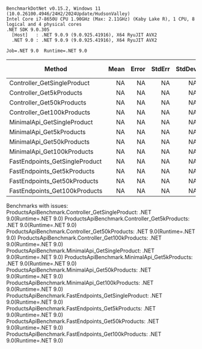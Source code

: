 ```

BenchmarkDotNet v0.15.2, Windows 11 (10.0.26100.4946/24H2/2024Update/HudsonValley)
Intel Core i7-8650U CPU 1.90GHz (Max: 2.11GHz) (Kaby Lake R), 1 CPU, 8 logical and 4 physical cores
.NET SDK 9.0.305
  [Host]   : .NET 9.0.9 (9.0.925.41916), X64 RyuJIT AVX2
  .NET 9.0 : .NET 9.0.9 (9.0.925.41916), X64 RyuJIT AVX2

Job=.NET 9.0  Runtime=.NET 9.0  

```
| Method                         | Mean | Error | StdErr | StdDev | Min | Q1 | Median | Q3 | Max | Op/s | Ratio | RatioSD | Rank | Alloc Ratio |
|------------------------------- |-----:|------:|-------:|-------:|----:|---:|-------:|---:|----:|-----:|------:|--------:|-----:|------------:|
| Controller_GetSingleProduct    |   NA |    NA |     NA |     NA |  NA | NA |     NA | NA |  NA |   NA |     ? |       ? |    ? |           ? |
| Controller_Get5kProducts       |   NA |    NA |     NA |     NA |  NA | NA |     NA | NA |  NA |   NA |     ? |       ? |    ? |           ? |
| Controller_Get50kProducts      |   NA |    NA |     NA |     NA |  NA | NA |     NA | NA |  NA |   NA |     ? |       ? |    ? |           ? |
| Controller_Get100kProducts     |   NA |    NA |     NA |     NA |  NA | NA |     NA | NA |  NA |   NA |     ? |       ? |    ? |           ? |
| MinimalApi_GetSingleProduct    |   NA |    NA |     NA |     NA |  NA | NA |     NA | NA |  NA |   NA |     ? |       ? |    ? |           ? |
| MinimalApi_Get5kProducts       |   NA |    NA |     NA |     NA |  NA | NA |     NA | NA |  NA |   NA |     ? |       ? |    ? |           ? |
| MinimalApi_Get50kProducts      |   NA |    NA |     NA |     NA |  NA | NA |     NA | NA |  NA |   NA |     ? |       ? |    ? |           ? |
| MinimalApi_Get100kProducts     |   NA |    NA |     NA |     NA |  NA | NA |     NA | NA |  NA |   NA |     ? |       ? |    ? |           ? |
| FastEndpoints_GetSingleProduct |   NA |    NA |     NA |     NA |  NA | NA |     NA | NA |  NA |   NA |     ? |       ? |    ? |           ? |
| FastEndpoints_Get5kProducts    |   NA |    NA |     NA |     NA |  NA | NA |     NA | NA |  NA |   NA |     ? |       ? |    ? |           ? |
| FastEndpoints_Get50kProducts   |   NA |    NA |     NA |     NA |  NA | NA |     NA | NA |  NA |   NA |     ? |       ? |    ? |           ? |
| FastEndpoints_Get100kProducts  |   NA |    NA |     NA |     NA |  NA | NA |     NA | NA |  NA |   NA |     ? |       ? |    ? |           ? |

Benchmarks with issues:
  ProductsApiBenchmark.Controller_GetSingleProduct: .NET 9.0(Runtime=.NET 9.0)
  ProductsApiBenchmark.Controller_Get5kProducts: .NET 9.0(Runtime=.NET 9.0)
  ProductsApiBenchmark.Controller_Get50kProducts: .NET 9.0(Runtime=.NET 9.0)
  ProductsApiBenchmark.Controller_Get100kProducts: .NET 9.0(Runtime=.NET 9.0)
  ProductsApiBenchmark.MinimalApi_GetSingleProduct: .NET 9.0(Runtime=.NET 9.0)
  ProductsApiBenchmark.MinimalApi_Get5kProducts: .NET 9.0(Runtime=.NET 9.0)
  ProductsApiBenchmark.MinimalApi_Get50kProducts: .NET 9.0(Runtime=.NET 9.0)
  ProductsApiBenchmark.MinimalApi_Get100kProducts: .NET 9.0(Runtime=.NET 9.0)
  ProductsApiBenchmark.FastEndpoints_GetSingleProduct: .NET 9.0(Runtime=.NET 9.0)
  ProductsApiBenchmark.FastEndpoints_Get5kProducts: .NET 9.0(Runtime=.NET 9.0)
  ProductsApiBenchmark.FastEndpoints_Get50kProducts: .NET 9.0(Runtime=.NET 9.0)
  ProductsApiBenchmark.FastEndpoints_Get100kProducts: .NET 9.0(Runtime=.NET 9.0)
